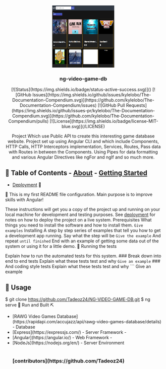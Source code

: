 <p align="center">
  <a href="" rel="noopener">
    <img
      width="200px"
      height="200px"
      src="./src/assets/images/Readme/P-Screenshot.png"
      alt="Project logo"
  /></a>
</p>

<h3 align="center">ng-video-game-db</h3>

<div align="center">
  [![Status](https://img.shields.io/badge/status-active-success.svg)]()
  [![GitHub
  Issues](https://img.shields.io/github/issues/kylelobo/The-Documentation-Compendium.svg)](https://github.com/kylelobo/The-Documentation-Compendium/issues)
  [![GitHub Pull
  Requests](https://img.shields.io/github/issues-pr/kylelobo/The-Documentation-Compendium.svg)](https://github.com/kylelobo/The-Documentation-Compendium/pulls)
  [![License](https://img.shields.io/badge/license-MIT-blue.svg)](/LICENSE)
</div>

<p align="center">
  Project Which use Public API to create this interesting game database website.
  Project set up using Angular CLI and which include Components, HTTP Calls,
  HTTP Interceptors implementation, Services, Routes, Pass data with Routes in
  between the Components. Using Pipes for data formatting and various Angular
  Directives like ngFor and ngIf and so much more.
  <br />
</p>

## 📝 Table of Contents - [About](#about) - [Getting Started](#getting_started)

- [Deployment](#deployment) 🧐 <a name="about"></a>

🏁 This is my first README file configuration. Main purpose is to improve skills with
Angular! <a name="getting_started"></a>

These instructions will get you a copy of the project up and running on your
local machine for development and testing purposes. See
[deployment](#deployment) for notes on how to deploy the project on a live
system. Prerequisites What things you need to install the software and how
to install them. `Give examples` Installing A step by step series of
examples that tell you how to get a development app running. Say what the step
will be `Give the example` And repeat `until finished` End with an example of
getting some data out of the system or using it for a little demo. 🔧 Running
the tests <a name="tests"></a>

Explain how to run the automated tests for this system. ### Break down into end
to end tests Explain what these tests test and why `Give an example` ### And
coding style tests Explain what these tests test and why ``` Give an example

## 🎈 Usage <a name="usage">

$ git clone https://github.com/Tadeoz24/NG-VIDEO-GAME-DB.git
$ ng serve
🚀 Run and Built ⛏️
</a>

<ul>
  <li>[RAWG Video Games Database](https://rapidapi.com/accujazz/api/rawg-video-games-database/details) - Database</li>
  <li>[Express](https://expressjs.com/) - Server Framework -</li>
  <li>[Angular](https://angular.io/) - Web Framework -</li>
  <li>[NodeJs](https://nodejs.org/en/) - Server Environment</li>
</br>
  <h3>[contributors](https://github.com/Tadeoz24)</h3>
</ul>
